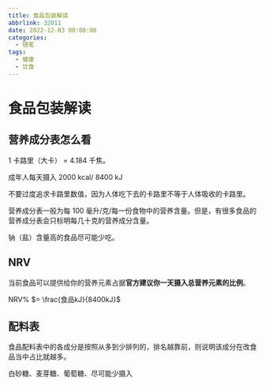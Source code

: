 ```yaml
---
title: 食品包装解读
abbrlink: 32011
date: 2022-12-03 00:00:00
categories:
  - 随笔
tags:
  - 健康
  - 饮食
---
```


# 食品包装解读

## 营养成分表怎么看

1 卡路里（大卡） $=$ 4.184 千焦。

成年人每天摄入 2000 kcal/ 8400 kJ

不要过度追求卡路里数值，因为人体吃下去的卡路里不等于人体吸收的卡路里。

营养成分表一般为每 100 毫升/克/每一份食物中的营养含量。但是，有很多食品的营养成分表会只标明每几十克的营养成分含量。

钠（盐）含量高的食品尽可能少吃。

## NRV

当前食品可以提供给你的营养元素占据**官方建议你一天摄入总营养元素的比例**。

NRV% $= \frac{食品kJ}{8400kJ}$ 

## 配料表

食品配料表中的各成分是按照从多到少排列的，排名越靠前，则说明该成分在改食品当中占比就越多。

白砂糖、麦芽糖、葡萄糖、尽可能少摄入
